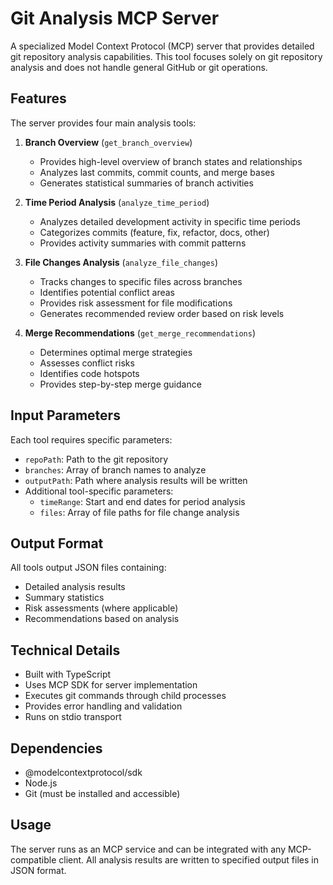 # Git Analysis MCP Server

A specialized Model Context Protocol (MCP) server that provides detailed git repository analysis capabilities. This tool focuses solely on git repository analysis and does not handle general GitHub or git operations.

## Features

The server provides four main analysis tools:

1. **Branch Overview** (`get_branch_overview`)
   - Provides high-level overview of branch states and relationships
   - Analyzes last commits, commit counts, and merge bases
   - Generates statistical summaries of branch activities

2. **Time Period Analysis** (`analyze_time_period`)
   - Analyzes detailed development activity in specific time periods
   - Categorizes commits (feature, fix, refactor, docs, other)
   - Provides activity summaries with commit patterns

3. **File Changes Analysis** (`analyze_file_changes`)
   - Tracks changes to specific files across branches
   - Identifies potential conflict areas
   - Provides risk assessment for file modifications
   - Generates recommended review order based on risk levels

4. **Merge Recommendations** (`get_merge_recommendations`)
   - Determines optimal merge strategies
   - Assesses conflict risks
   - Identifies code hotspots
   - Provides step-by-step merge guidance

## Input Parameters

Each tool requires specific parameters:

- `repoPath`: Path to the git repository
- `branches`: Array of branch names to analyze
- `outputPath`: Path where analysis results will be written
- Additional tool-specific parameters:
  - `timeRange`: Start and end dates for period analysis
  - `files`: Array of file paths for file change analysis

## Output Format

All tools output JSON files containing:
- Detailed analysis results
- Summary statistics
- Risk assessments (where applicable)
- Recommendations based on analysis

## Technical Details

- Built with TypeScript
- Uses MCP SDK for server implementation
- Executes git commands through child processes
- Provides error handling and validation
- Runs on stdio transport

## Dependencies

- @modelcontextprotocol/sdk
- Node.js
- Git (must be installed and accessible)

## Usage

The server runs as an MCP service and can be integrated with any MCP-compatible client. All analysis results are written to specified output files in JSON format.